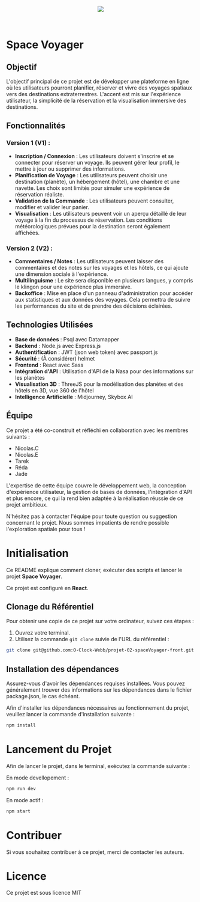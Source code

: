 <p align="center" width="100%">
  <img src="https://i.ibb.co/5Y9nvJj/Group.png" />
</p>
<br>

# Space Voyager

## Objectif

L'objectif principal de ce projet est de développer une plateforme en ligne où les utilisateurs pourront planifier, réserver et vivre des voyages spatiaux vers des destinations extraterrestres. L'accent est mis sur l'expérience utilisateur, la simplicité de la réservation et la visualisation immersive des destinations.

## Fonctionnalités

### Version 1 (V1) :

- **Inscription / Connexion** : Les utilisateurs doivent s'inscrire et se connecter pour réserver un voyage. Ils peuvent gérer leur profil, le mettre à jour ou supprimer des informations.
- **Planification de Voyage** : Les utilisateurs peuvent choisir une destination (planète), un hébergement (hôtel), une chambre et une navette. Les choix sont limités pour simuler une expérience de réservation réaliste.
- **Validation de la Commande** : Les utilisateurs peuvent consulter, modifier et valider leur panier.
- **Visualisation** : Les utilisateurs peuvent voir un aperçu détaillé de leur voyage à la fin du processus de réservation. Les conditions météorologiques prévues pour la destination seront également affichées.

### Version 2 (V2) :

- **Commentaires / Notes** : Les utilisateurs peuvent laisser des commentaires et des notes sur les voyages et les hôtels, ce qui ajoute une dimension sociale à l'expérience.
- **Multilinguisme** : Le site sera disponible en plusieurs langues, y compris le klingon pour une expérience plus immersive.
- **Backoffice** : Mise en place d'un panneau d'administration pour accéder aux statistiques et aux données des voyages. Cela permettra de suivre les performances du site et de prendre des décisions éclairées.

## Technologies Utilisées

- **Base de données** : Psql avec Datamapper
- **Backend** : Node.js avec Express.js
- **Authentification** : JWT (json web token) avec passport.js
- **Sécurité** : (À considérer) helmet
- **Frontend** : React avec Sass
- **Intégration d'API** : Utilisation d'API de la Nasa pour des informations sur les planètes
- **Visualisation 3D** : ThreeJS pour la modélisation des planètes et des hôtels en 3D, vue 360 de l'hôtel
- **Intelligence Artificielle** : Midjourney, Skybox AI

## Équipe

Ce projet a été co-construit et réfléchi en collaboration avec les membres suivants :

- Nicolas.C
- Nicolas.E
- Tarek
- Réda
- Jade

L'expertise de cette équipe couvre le développement web, la conception d'expérience utilisateur, la gestion de bases de données, l'intégration d'API et plus encore, ce qui la rend bien adaptée à la réalisation réussie de ce projet ambitieux.

N'hésitez pas à contacter l'équipe pour toute question ou suggestion concernant le projet. Nous sommes impatients de rendre possible l'exploration spatiale pour tous !

# Initialisation

Ce README explique comment cloner, exécuter des scripts et lancer le projet **Space Voyager**.

Ce projet est configuré en **React**.

## Clonage du Référentiel

Pour obtenir une copie de ce projet sur votre ordinateur, suivez ces étapes :

1. Ouvrez votre terminal.
2. Utilisez la commande `git clone` suivie de l'URL du référentiel :

```bash
git clone git@github.com:O-Clock-Webb/projet-02-spaceVoyager-front.git
```

## Installation des dépendances

Assurez-vous d'avoir les dépendances requises installées. Vous pouvez généralement trouver des informations sur les dépendances dans le fichier package.json, le cas échéant.

Afin d'installer les dépendances nécessaires au fonctionnement du projet, veuillez lancer la commande d'installation suivante :

```bash
npm install
```

# Lancement du Projet

Afin de lancer le projet, dans le terminal, exécutez la commande suivante :

En mode devellopement :

```bash
npm run dev
```

En mode actif :

```bash
npm start
```

# Contribuer

Si vous souhaitez contribuer à ce projet, merci de contacter les auteurs.

# Licence

Ce projet est sous licence MIT
